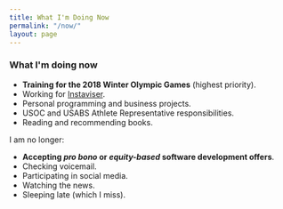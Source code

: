 ```yaml
---
title: What I'm Doing Now
permalink: "/now/"
layout: page
---
```


### What I'm doing now

- **Training for the 2018 Winter Olympic Games** (highest priority).
- Working for [Instaviser](http://www.instaviser.com).
- Personal programming and business projects.
- USOC and USABS Athlete Representative responsibilities.
- Reading and recommending books.

I am no longer:

- **Accepting *pro bono* or *equity-based* software development offers**.
- Checking voicemail.
- Participating in social media.
- Watching the news.
- Sleeping late (which I miss).
